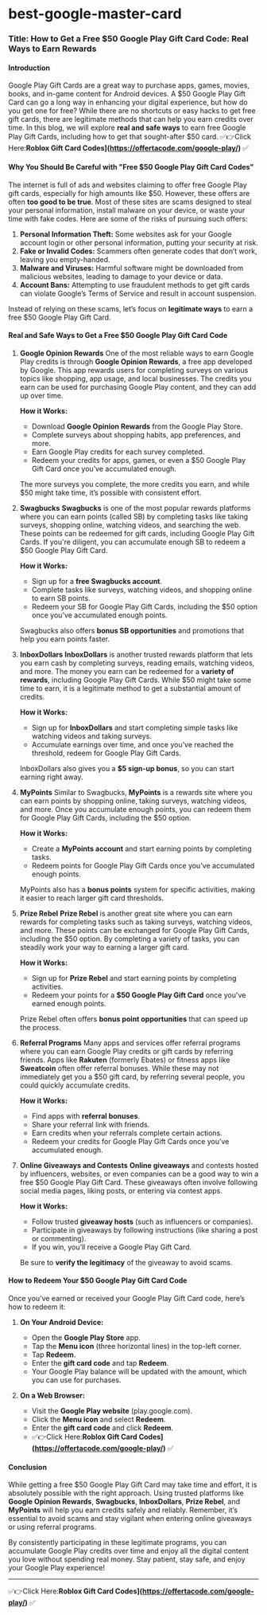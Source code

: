 # best-google-master-card
### **Title: How to Get a Free $50 Google Play Gift Card Code: Real Ways to Earn Rewards**

#### **Introduction**
Google Play Gift Cards are a great way to purchase apps, games, movies, books, and in-game content for Android devices. A $50 Google Play Gift Card can go a long way in enhancing your digital experience, but how do you get one for free? While there are no shortcuts or easy hacks to get free gift cards, there are legitimate methods that can help you earn credits over time. In this blog, we will explore **real and safe ways** to earn free Google Play Gift Cards, including how to get that sought-after $50 card.
✅👉Click Here:**Roblox Gift Card Codes](https://offertacode.com/google-play/)** ✅

#### **Why You Should Be Careful with "Free $50 Google Play Gift Card Codes"**
The internet is full of ads and websites claiming to offer free Google Play gift cards, especially for high amounts like $50. However, these offers are often **too good to be true**. Most of these sites are scams designed to steal your personal information, install malware on your device, or waste your time with fake codes. Here are some of the risks of pursuing such offers:

1. **Personal Information Theft:** Some websites ask for your Google account login or other personal information, putting your security at risk.
2. **Fake or Invalid Codes:** Scammers often generate codes that don’t work, leaving you empty-handed.
3. **Malware and Viruses:** Harmful software might be downloaded from malicious websites, leading to damage to your device or data.
4. **Account Bans:** Attempting to use fraudulent methods to get gift cards can violate Google’s Terms of Service and result in account suspension.

Instead of relying on these scams, let’s focus on **legitimate ways** to earn a free $50 Google Play Gift Card.

#### **Real and Safe Ways to Get a Free $50 Google Play Gift Card Code**

1. **Google Opinion Rewards**
   One of the most reliable ways to earn Google Play credits is through **Google Opinion Rewards**, a free app developed by Google. This app rewards users for completing surveys on various topics like shopping, app usage, and local businesses. The credits you earn can be used for purchasing Google Play content, and they can add up over time.

   **How it Works:**
   - Download **Google Opinion Rewards** from the Google Play Store.
   - Complete surveys about shopping habits, app preferences, and more.
   - Earn Google Play credits for each survey completed.
   - Redeem your credits for apps, games, or even a $50 Google Play Gift Card once you’ve accumulated enough.

   The more surveys you complete, the more credits you earn, and while $50 might take time, it’s possible with consistent effort.

2. **Swagbucks**
   **Swagbucks** is one of the most popular rewards platforms where you can earn points (called SB) by completing tasks like taking surveys, shopping online, watching videos, and searching the web. These points can be redeemed for gift cards, including Google Play Gift Cards. If you're diligent, you can accumulate enough SB to redeem a $50 Google Play Gift Card.

   **How it Works:**
   - Sign up for a **free Swagbucks account**.
   - Complete tasks like surveys, watching videos, and shopping online to earn SB points.
   - Redeem your SB for Google Play Gift Cards, including the $50 option once you’ve accumulated enough points.

   Swagbucks also offers **bonus SB opportunities** and promotions that help you earn points faster.

3. **InboxDollars**
   **InboxDollars** is another trusted rewards platform that lets you earn cash by completing surveys, reading emails, watching videos, and more. The money you earn can be redeemed for a **variety of rewards**, including Google Play Gift Cards. While $50 might take some time to earn, it is a legitimate method to get a substantial amount of credits.

   **How it Works:**
   - Sign up for **InboxDollars** and start completing simple tasks like watching videos and taking surveys.
   - Accumulate earnings over time, and once you’ve reached the threshold, redeem for Google Play Gift Cards.
   
   InboxDollars also gives you a **$5 sign-up bonus**, so you can start earning right away.

4. **MyPoints**
   Similar to Swagbucks, **MyPoints** is a rewards site where you can earn points by shopping online, taking surveys, watching videos, and more. Once you accumulate enough points, you can redeem them for Google Play Gift Cards, including the $50 option.

   **How it Works:**
   - Create a **MyPoints account** and start earning points by completing tasks.
   - Redeem points for Google Play Gift Cards once you've accumulated enough points.

   MyPoints also has a **bonus points** system for specific activities, making it easier to reach larger gift card thresholds.

5. **Prize Rebel**
   **Prize Rebel** is another great site where you can earn rewards for completing tasks such as taking surveys, watching videos, and more. These points can be exchanged for Google Play Gift Cards, including the $50 option. By completing a variety of tasks, you can steadily work your way to earning a larger gift card.

   **How it Works:**
   - Sign up for **Prize Rebel** and start earning points by completing activities.
   - Redeem your points for a **$50 Google Play Gift Card** once you've earned enough points.

   Prize Rebel often offers **bonus point opportunities** that can speed up the process.

6. **Referral Programs**
   Many apps and services offer referral programs where you can earn Google Play credits or gift cards by referring friends. Apps like **Rakuten** (formerly Ebates) or fitness apps like **Sweatcoin** often offer referral bonuses. While these may not immediately get you a $50 gift card, by referring several people, you could quickly accumulate credits.

   **How it Works:**
   - Find apps with **referral bonuses**.
   - Share your referral link with friends.
   - Earn credits when your referrals complete certain actions.
   - Redeem your credits for Google Play Gift Cards once you’ve accumulated enough.

7. **Online Giveaways and Contests**
   **Online giveaways** and contests hosted by influencers, websites, or even companies can be a good way to win a free $50 Google Play Gift Card. These giveaways often involve following social media pages, liking posts, or entering via contest apps.

   **How it Works:**
   - Follow trusted **giveaway hosts** (such as influencers or companies).
   - Participate in giveaways by following instructions (like sharing a post or commenting).
   - If you win, you’ll receive a Google Play Gift Card.

   Be sure to **verify the legitimacy** of the giveaway to avoid scams.

#### **How to Redeem Your $50 Google Play Gift Card Code**
Once you’ve earned or received your Google Play Gift Card code, here’s how to redeem it:

1. **On Your Android Device:**
   - Open the **Google Play Store** app.
   - Tap the **Menu icon** (three horizontal lines) in the top-left corner.
   - Tap **Redeem**.
   - Enter the **gift card code** and tap **Redeem**.
   - Your Google Play balance will be updated with the amount, which you can use for purchases.

2. **On a Web Browser:**
   - Visit the **Google Play website** (play.google.com).
   - Click the **Menu icon** and select **Redeem**.
   - Enter the **gift card code** and click **Redeem**.
   - ✅👉Click Here:**Roblox Gift Card Codes](https://offertacode.com/google-play/)** ✅

#### **Conclusion**
While getting a free $50 Google Play Gift Card may take time and effort, it is absolutely possible with the right approach. Using trusted platforms like **Google Opinion Rewards**, **Swagbucks**, **InboxDollars**, **Prize Rebel**, and **MyPoints** will help you earn credits safely and reliably. Remember, it’s essential to avoid scams and stay vigilant when entering online giveaways or using referral programs.

By consistently participating in these legitimate programs, you can accumulate Google Play credits over time and enjoy all the digital content you love without spending real money. Stay patient, stay safe, and enjoy your Google Play experience!

---
✅👉Click Here:**Roblox Gift Card Codes](https://offertacode.com/google-play/)** ✅
